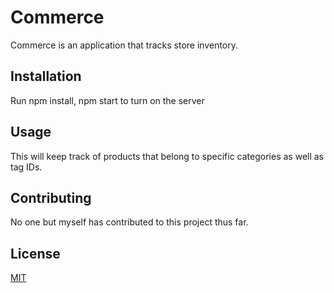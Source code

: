 # Commerce

Commerce is an application that tracks store inventory.

## Installation

Run npm install, npm start to turn on the server

## Usage

This will keep track of products that belong to specific categories as well as tag IDs.

## Contributing

No one but myself has contributed to this project thus far.

## License

[MIT](https://choosealicense.com/licenses/mit/)

